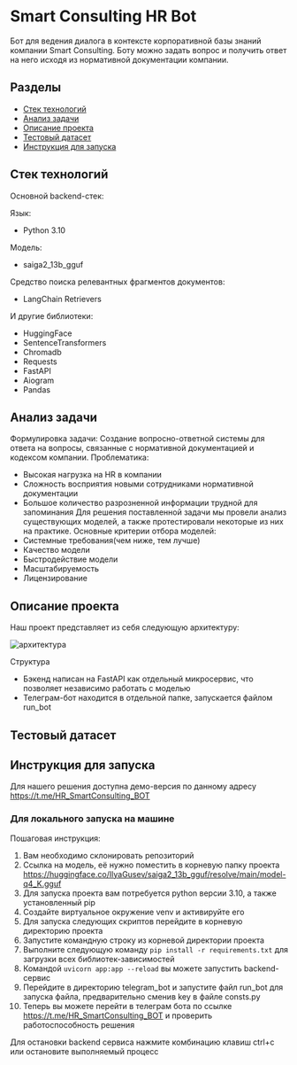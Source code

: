 # Smart Consulting HR Bot
Бот для ведения диалога в контексте корпоративной базы знаний компании Smart Consulting. Боту можно задать вопрос и получить ответ на него исходя из нормативной документации компании.
## Разделы
- [Стек технологий](#стек-технологий)
- [Анализ задачи](#анализ-задачи)
- [Описание проекта](#описание-проекта)
- [Тестовый датасет](#тестовый-датасет)
- [Инструкция для запуска](#инструкция-для-запуска)

## Стек технологий
Основной backend-стек:

Язык:
- Python 3.10

Модель:
- saiga2_13b_gguf

Средство поиска релевантных фрагментов документов:
- LangChain Retrievers

И другие библиотеки:
- HuggingFace
- SentenceTransformers
- Chromadb
- Requests
- FastAPI
- Aiogram
- Pandas
## Анализ задачи
Формулировка задачи:
Создание вопросно-ответной системы для ответа на вопросы, связанные с нормативной документацией и кодексом компании.
Проблематика:
- Высокая нагрузка на HR в компании
- Сложность восприятия новыми сотрудниками нормативной документации
- Большое количество разрозненной информации трудной для запоминания
Для решения поставленной задачи мы провели анализ существующих моделей, а также протестировали некоторые из них на практике.
Основные критерии отбора моделей:
- Системные требования(чем ниже, тем лучше)
- Качество модели
- Быстродействие модели
- Масштабируемость
- Лицензирование

## Описание проекта
Наш проект представляет из себя следующую архитектуру:

![архитектура]()

Структура
- Бэкенд написан на FastAPI как отдельный микросервис, что позволяет независимо работать с моделью
- Телеграм-бот находится в отдельной папке, запускается файлом run_bot


## Тестовый датасет

## Инструкция для запуска
Для нашего решения доступна демо-версия по данному адресу https://t.me/HR_SmartConsulting_BOT
### Для локального запуска на машине
Пошаговая инструкция:
1. Вам необходимо склонировать репозиторий
2. Ссылка на модель, её нужно поместить в корневую папку проекта https://huggingface.co/IlyaGusev/saiga2_13b_gguf/resolve/main/model-q4_K.gguf
3. Для запуска проекта вам потребуется python версии 3.10, а также установленный pip
4. Создайте виртуальное окружение venv и активируйте его
5. Для запуска следующих скриптов перейдите в корневую директорию проекта
6. Запустите командную строку из корневой директории проекта
7. Выполните следующую команду ```pip install -r requirements.txt``` для загрузки всех библиотек-зависимостей
8. Командой  ```uvicorn app:app --reload``` вы можете запустить backend-сервис
9. Перейдите в директорию telegram_bot и запустите файл run_bot для запуска файла, предварительно сменив key в файле consts.py
10. Теперь вы можете перейти в телеграм бота по ссылке https://t.me/HR_SmartConsulting_BOT и проверить работоспособность решения

Для остановки backend сервиса нажмите комбинацию клавиш ctrl+c или остановите выполняемый процесс
